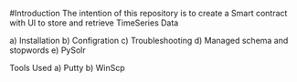 #Introduction
The intention of this repository is to create a Smart contract with UI to store and retrieve TimeSeries Data

a) Installation b) Configration c) Troubleshooting d) Managed schema and stopwords e) PySolr

Tools Used
a) Putty b) WinScp
